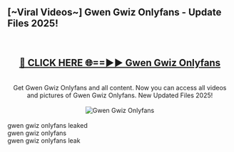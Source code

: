 <h2>[~Viral Videos~] Gwen Gwiz Onlyfans - Update Files 2025!</h2>
<br>
<div align="center">
<h2><a href="https://betterlinks.top/A2PfLJ" rel="nofollow">🔴 CLICK HERE 🌐==►► Gwen Gwiz Onlyfans</a></h2>
<br>
Get Gwen Gwiz Onlyfans and all content. Now you can access all videos and pictures of Gwen Gwiz Onlyfans. New Updated Files 2025!
<br>
<br>
<a href="https://betterlinks.top/A2PfLJ" rel="nofollow" data-target="animated-image.originalLink"><img src="https://i.ibb.co.com/WyWwxjT/player-gif2.gif" alt="Gwen Gwiz Onlyfans" style="max-width: 100%; display: inline-block;" data-target="animated-image.originalImage"></a>
</div>
<br>
gwen gwiz onlyfans leaked<br>
gwen gwiz onlyfans<br>
gwen gwiz onlyfans leak